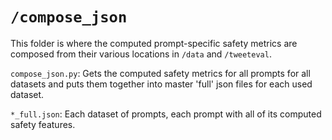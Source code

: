 # `/compose_json`

This folder is where the computed prompt-specific safety metrics are composed from their various locations in `/data` and `/tweeteval`. 

`compose_json.py`: Gets the computed safety metrics for all prompts for all datasets and puts them together into master 'full' json files for each used dataset.

`*_full.json`: Each dataset of prompts, each prompt with all of its computed safety features.